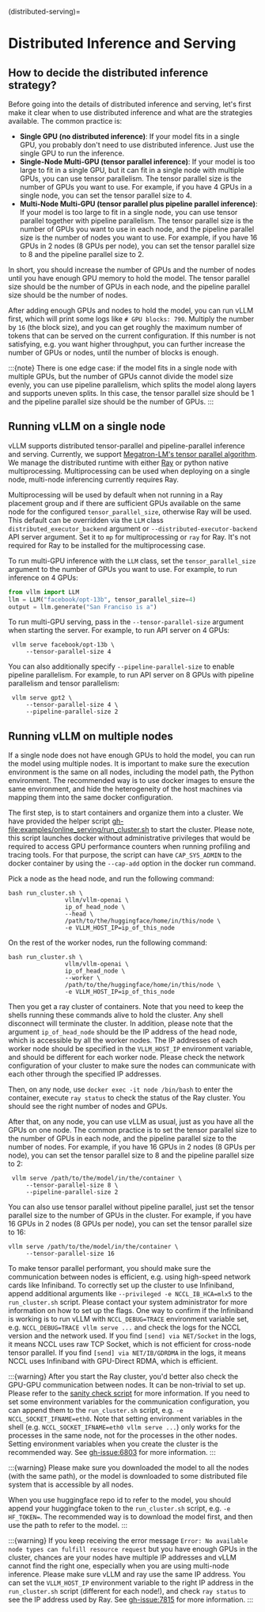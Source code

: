 (distributed-serving)=

# Distributed Inference and Serving

## How to decide the distributed inference strategy?

Before going into the details of distributed inference and serving, let's first make it clear when to use distributed inference and what are the strategies available. The common practice is:

- **Single GPU (no distributed inference)**: If your model fits in a single GPU, you probably don't need to use distributed inference. Just use the single GPU to run the inference.
- **Single-Node Multi-GPU (tensor parallel inference)**: If your model is too large to fit in a single GPU, but it can fit in a single node with multiple GPUs, you can use tensor parallelism. The tensor parallel size is the number of GPUs you want to use. For example, if you have 4 GPUs in a single node, you can set the tensor parallel size to 4.
- **Multi-Node Multi-GPU (tensor parallel plus pipeline parallel inference)**: If your model is too large to fit in a single node, you can use tensor parallel together with pipeline parallelism. The tensor parallel size is the number of GPUs you want to use in each node, and the pipeline parallel size is the number of nodes you want to use. For example, if you have 16 GPUs in 2 nodes (8 GPUs per node), you can set the tensor parallel size to 8 and the pipeline parallel size to 2.

In short, you should increase the number of GPUs and the number of nodes until you have enough GPU memory to hold the model. The tensor parallel size should be the number of GPUs in each node, and the pipeline parallel size should be the number of nodes.

After adding enough GPUs and nodes to hold the model, you can run vLLM first, which will print some logs like `# GPU blocks: 790`. Multiply the number by `16` (the block size), and you can get roughly the maximum number of tokens that can be served on the current configuration. If this number is not satisfying, e.g. you want higher throughput, you can further increase the number of GPUs or nodes, until the number of blocks is enough.

:::{note}
There is one edge case: if the model fits in a single node with multiple GPUs, but the number of GPUs cannot divide the model size evenly, you can use pipeline parallelism, which splits the model along layers and supports uneven splits. In this case, the tensor parallel size should be 1 and the pipeline parallel size should be the number of GPUs.
:::

## Running vLLM on a single node

vLLM supports distributed tensor-parallel and pipeline-parallel inference and serving. Currently, we support [Megatron-LM's tensor parallel algorithm](https://arxiv.org/pdf/1909.08053.pdf). We manage the distributed runtime with either [Ray](https://github.com/ray-project/ray) or python native multiprocessing. Multiprocessing can be used when deploying on a single node, multi-node inferencing currently requires Ray.

Multiprocessing will be used by default when not running in a Ray placement group and if there are sufficient GPUs available on the same node for the configured `tensor_parallel_size`, otherwise Ray will be used. This default can be overridden via the `LLM` class `distributed_executor_backend` argument or `--distributed-executor-backend` API server argument. Set it to `mp` for multiprocessing or `ray` for Ray. It's not required for Ray to be installed for the multiprocessing case.

To run multi-GPU inference with the `LLM` class, set the `tensor_parallel_size` argument to the number of GPUs you want to use. For example, to run inference on 4 GPUs:

```python
from vllm import LLM
llm = LLM("facebook/opt-13b", tensor_parallel_size=4)
output = llm.generate("San Franciso is a")
```

To run multi-GPU serving, pass in the `--tensor-parallel-size` argument when starting the server. For example, to run API server on 4 GPUs:

```console
 vllm serve facebook/opt-13b \
     --tensor-parallel-size 4
```

You can also additionally specify `--pipeline-parallel-size` to enable pipeline parallelism. For example, to run API server on 8 GPUs with pipeline parallelism and tensor parallelism:

```console
 vllm serve gpt2 \
     --tensor-parallel-size 4 \
     --pipeline-parallel-size 2
```

## Running vLLM on multiple nodes

If a single node does not have enough GPUs to hold the model, you can run the model using multiple nodes. It is important to make sure the execution environment is the same on all nodes, including the model path, the Python environment. The recommended way is to use docker images to ensure the same environment, and hide the heterogeneity of the host machines via mapping them into the same docker configuration.

The first step, is to start containers and organize them into a cluster. We have provided the helper script <gh-file:examples/online_serving/run_cluster.sh> to start the cluster. Please note, this script launches docker without administrative privileges that would be required to access GPU performance counters when running profiling and tracing tools. For that purpose, the script can have `CAP_SYS_ADMIN` to the docker container by using the `--cap-add` option in the docker run command.

Pick a node as the head node, and run the following command:

```console
bash run_cluster.sh \
                vllm/vllm-openai \
                ip_of_head_node \
                --head \
                /path/to/the/huggingface/home/in/this/node \
                -e VLLM_HOST_IP=ip_of_this_node
```

On the rest of the worker nodes, run the following command:

```console
bash run_cluster.sh \
                vllm/vllm-openai \
                ip_of_head_node \
                --worker \
                /path/to/the/huggingface/home/in/this/node \
                -e VLLM_HOST_IP=ip_of_this_node
```

Then you get a ray cluster of containers. Note that you need to keep the shells running these commands alive to hold the cluster. Any shell disconnect will terminate the cluster. In addition, please note that the argument `ip_of_head_node` should be the IP address of the head node, which is accessible by all the worker nodes. The IP addresses of each worker node should be specified in the `VLLM_HOST_IP` environment variable, and should be different for each worker node. Please check the network configuration of your cluster to make sure the nodes can communicate with each other through the specified IP addresses.

Then, on any node, use `docker exec -it node /bin/bash` to enter the container, execute `ray status` to check the status of the Ray cluster. You should see the right number of nodes and GPUs.

After that, on any node, you can use vLLM as usual, just as you have all the GPUs on one node. The common practice is to set the tensor parallel size to the number of GPUs in each node, and the pipeline parallel size to the number of nodes. For example, if you have 16 GPUs in 2 nodes (8 GPUs per node), you can set the tensor parallel size to 8 and the pipeline parallel size to 2:

```console
 vllm serve /path/to/the/model/in/the/container \
     --tensor-parallel-size 8 \
     --pipeline-parallel-size 2
```

You can also use tensor parallel without pipeline parallel, just set the tensor parallel size to the number of GPUs in the cluster. For example, if you have 16 GPUs in 2 nodes (8 GPUs per node), you can set the tensor parallel size to 16:

```console
vllm serve /path/to/the/model/in/the/container \
     --tensor-parallel-size 16
```

To make tensor parallel performant, you should make sure the communication between nodes is efficient, e.g. using high-speed network cards like Infiniband. To correctly set up the cluster to use Infiniband, append additional arguments like `--privileged -e NCCL_IB_HCA=mlx5` to the `run_cluster.sh` script. Please contact your system administrator for more information on how to set up the flags. One way to confirm if the Infiniband is working is to run vLLM with `NCCL_DEBUG=TRACE` environment variable set, e.g. `NCCL_DEBUG=TRACE vllm serve ...` and check the logs for the NCCL version and the network used. If you find `[send] via NET/Socket` in the logs, it means NCCL uses raw TCP Socket, which is not efficient for cross-node tensor parallel. If you find `[send] via NET/IB/GDRDMA` in the logs, it means NCCL uses Infiniband with GPU-Direct RDMA, which is efficient.

:::{warning}
After you start the Ray cluster, you'd better also check the GPU-GPU communication between nodes. It can be non-trivial to set up. Please refer to the [sanity check script](#troubleshooting-incorrect-hardware-driver) for more information. If you need to set some environment variables for the communication configuration, you can append them to the `run_cluster.sh` script, e.g. `-e NCCL_SOCKET_IFNAME=eth0`. Note that setting environment variables in the shell (e.g. `NCCL_SOCKET_IFNAME=eth0 vllm serve ...`) only works for the processes in the same node, not for the processes in the other nodes. Setting environment variables when you create the cluster is the recommended way. See <gh-issue:6803> for more information.
:::

:::{warning}
Please make sure you downloaded the model to all the nodes (with the same path), or the model is downloaded to some distributed file system that is accessible by all nodes.

When you use huggingface repo id to refer to the model, you should append your huggingface token to the `run_cluster.sh` script, e.g. `-e HF_TOKEN=`. The recommended way is to download the model first, and then use the path to refer to the model.
:::

:::{warning}
If you keep receiving the error message `Error: No available node types can fulfill resource request` but you have enough GPUs in the cluster, chances are your nodes have multiple IP addresses and vLLM cannot find the right one, especially when you are using multi-node inference. Please make sure vLLM and ray use the same IP address. You can set the `VLLM_HOST_IP` environment variable to the right IP address in the `run_cluster.sh` script (different for each node!), and check `ray status` to see the IP address used by Ray. See <gh-issue:7815> for more information.
:::
